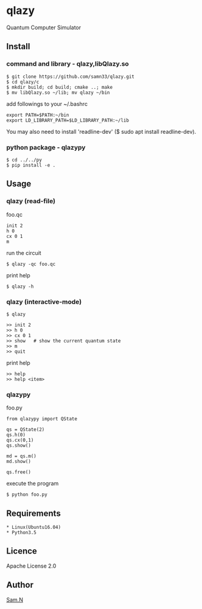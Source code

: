 qlazy
=====

Quantum Computer Simulator

## Install

### command and library - qlazy,libQlazy.so

    $ git clone https://github.com/samn33/qlazy.git
    $ cd qlazy/c
    $ mkdir build; cd build; cmake ..; make
    $ mv libQlazy.so ~/lib; mv qlazy ~/bin
	
add followings to your ~/.bashrc

    export PATH=$PATH:~/bin
    export LD_LIBRARY_PATH=$LD_LIBRARY_PATH:~/lib

You may also need to install 'readline-dev' ($ sudo apt install readline-dev).

### python package - qlazypy

    $ cd ../../py
    $ pip install -e .

## Usage

### qlazy (read-file)

foo.qc

    init 2
    h 0
    cx 0 1
    m

run the circuit

    $ qlazy -qc foo.qc

print help
	
    $ qlazy -h

### qlazy (interactive-mode)

    $ qlazy
	
	>> init 2
	>> h 0
	>> cx 0 1
	>> show   # show the current quantum state
	>> m
	>> quit

print help

	>> help
	>> help <item>

### qlazypy

foo.py
	
    from qlazypy import QState
    
    qs = QState(2)
    qs.h(0)
    qs.cx(0,1)
    qs.show()
    
    md = qs.m()
    md.show()
    
    qs.free()

execute the program

    $ python foo.py

## Requirements

    * Linux(Ubuntu16.04)
    * Python3.5

## Licence

Apache License 2.0

## Author

[Sam.N](http://github.com/samn33)
